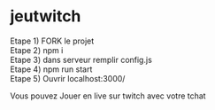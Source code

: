# jeutwitch

Etape 1) FORK le projet  
Etape 2) npm i  
Etape 3) dans serveur remplir config.js  
Etape 4) npm run start  
Etape 5) Ouvrir localhost:3000/

Vous pouvez Jouer en live sur twitch avec votre tchat
